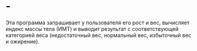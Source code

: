 # -

Эта программа запрашивает у пользователя его рост и вес, вычисляет индекс массы тела (ИМТ) и выводит результат с соответствующей категорией веса (недостаточный вес, нормальный вес, избыточный вес и ожирение).
